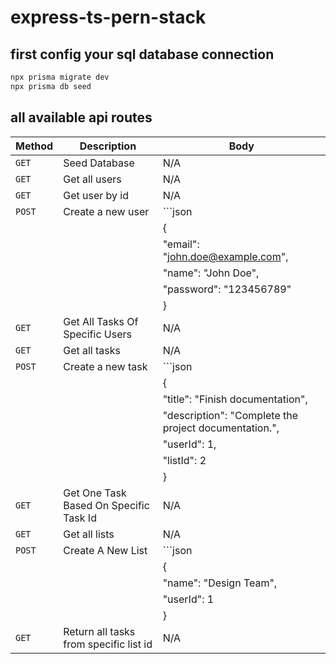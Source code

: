 # express-ts-pern-stack

## first config your sql database connection

```bash
npx prisma migrate dev
npx prisma db seed
```

## all available api routes

| Method | Description                            | Body                                                  |
| ------ | -------------------------------------- | ----------------------------------------------------- |
| `GET`  | Seed Database                          | N/A                                                   |
| `GET`  | Get all users                          | N/A                                                   |
| `GET`  | Get user by id                         | N/A                                                   |
| `POST` | Create a new user                      | ```json                                               |
|        |                                        | {                                                     |
|        |                                        | "email": "john.doe@example.com",                      |
|        |                                        | "name": "John Doe",                                   |
|        |                                        | "password": "123456789"                               |
|        |                                        | }                                                     |
| `GET`  | Get All Tasks Of Specific Users        | N/A                                                   |
| `GET`  | Get all tasks                          | N/A                                                   |
| `POST` | Create a new task                      | ```json                                               |
|        |                                        | {                                                     |
|        |                                        | "title": "Finish documentation",                      |
|        |                                        | "description": "Complete the project documentation.", |
|        |                                        | "userId": 1,                                          |
|        |                                        | "listId": 2                                           |
|        |                                        | }                                                     |
| `GET`  | Get One Task Based On Specific Task Id | N/A                                                   |
| `GET`  | Get all lists                          | N/A                                                   |
| `POST` | Create A New List                      | ```json                                               |
|        |                                        | {                                                     |
|        |                                        | "name": "Design Team",                                |
|        |                                        | "userId": 1                                           |
|        |                                        | }                                                     |
| `GET`  | Return all tasks from specific list id | N/A                                                   |
